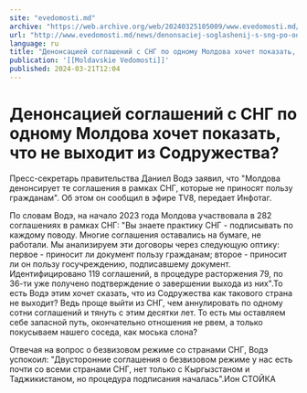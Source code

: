 ```yaml
---
site: "evedomosti.md"
archive: "https://web.archive.org/web/20240325105009/www.evedomosti.md/news/denonsaciej-soglashenij-s-sng-po-odnomu-moldova-hochet-pokaz"
url: "http://www.evedomosti.md/news/denonsaciej-soglashenij-s-sng-po-odnomu-moldova-hochet-pokaz"
language: ru
title: "Денонсацией соглашений с СНГ по одному Молдова хочет показать, что не выходит из Содружества?"
publication: '[[Moldavskie Vedomosti]]'
published: 2024-03-21T12:04
---
```


# Денонсацией соглашений с СНГ по одному Молдова хочет показать, что не выходит из Содружества?

Пресс-секретарь правительства Даниел Водэ заявил, что "Молдова денонсирует те соглашения в рамках СНГ, которые не приносят пользу гражданам". Об этом он сообщил в эфире TV8, передает Инфотаг.

По словам Водэ, на начало 2023 года Молдова участвовала в 282 соглашениях в рамках СНГ: "Вы знаете практику СНГ - подписывать по каждому поводу. Многие соглашения оставались на бумаге, не работали. Мы анализируем эти договоры через следующую оптику: первое - приносит ли документ пользу гражданам; второе - приносит ли он пользу госучреждению, подписавшему документ. Идентифицировано 119 соглашений, в процедуре расторжения 79, по 36-ти уже получено подтверждение о завершении выхода из них".То есть Водэ этим хочет сказать, что из Содружества как такового страна не выходит? Ведь проще выйти из СНГ, чем аннулировать по одному сотни соглашений и тянуть с этим десятки лет. То есть мы оставляем себе запасной путь, окончательно отношения не рвем, а только покусываем нашего соседа, как моська слона?

Отвечая на вопрос о безвизовом режиме со странами СНГ, Водэ успокоил: "Двусторонние соглашения о безвизовом режиме у нас есть почти со всеми странами СНГ, нет только с Кыргызстаном и Таджикистаном, но процедура подписания началась".Ион СТОЙКА